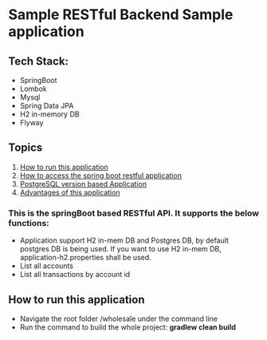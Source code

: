 # Sample RESTful Backend Sample application
## Tech Stack:
* SpringBoot
* Lombok
* Mysql
* Spring Data JPA
* H2 in-memory DB
* Flyway

## Topics
1. [How to run this application](#How-to-run-this-application)
2. [How to access the spring boot restful application](#How-to-access-the-spring-boot-restful-application)
3. [PostgreSQL version based Application](#PostgreSQL-version-based-Wholesale-Application)
4. [Advantages of this application](#Advantages-of-this-application)

### This is the springBoot based RESTful API. It supports the below functions:

* Application support H2 in-mem DB and Postgres DB, by default postgres DB is being used. If you want to use H2 in-mem DB, application-h2.properties shall be used.
* List all accounts
* List all transactions by account id


## How to run this application

* Navigate the root folder /wholesale under the command line
* Run the command to build the whole project: **gradlew clean build**


